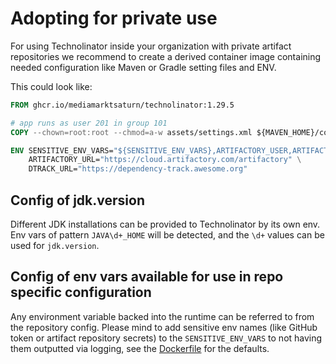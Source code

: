 # Adopting for private use

For using Technolinator inside your organization with private artifact repositories we recommend to create a derived container image containing needed configuration like Maven or Gradle setting files and ENV.

This could look like:

```dockerfile
FROM ghcr.io/mediamarktsaturn/technolinator:1.29.5

# app runs as user 201 in group 101
COPY --chown=root:root --chmod=a-w assets/settings.xml ${MAVEN_HOME}/conf/settings.xml

ENV SENSITIVE_ENV_VARS="${SENSITIVE_ENV_VARS},ARTIFACTORY_USER,ARTIFACTORY_PASSWORD" \
    ARTIFACTORY_URL="https://cloud.artifactory.com/artifactory" \
    DTRACK_URL="https://dependency-track.awesome.org"
```

## Config of jdk.version

Different JDK installations can be provided to Technolinator by its own env.
Env vars of pattern `JAVA\d+_HOME` will be detected, and the `\d+` values can be used for `jdk.version`.

## Config of env vars available for use in repo specific configuration

Any environment variable backed into the runtime can be referred to from the repository config.
Please mind to add sensitive env names (like GitHub token or artifact repository secrets) to the `SENSITIVE_ENV_VARS` to not having them outputted via logging, see the [Dockerfile](src/main/docker/Dockerfile) for the defaults.
